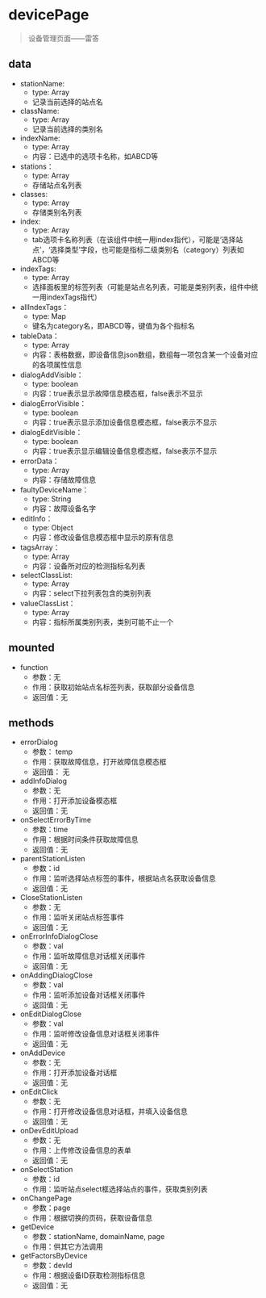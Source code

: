 # devicePage
>设备管理页面——雷答
## data
* stationName:
  * type: Array
  * 记录当前选择的站点名
* className:
  * type: Array
  * 记录当前选择的类别名
* indexName:
  * type: Array
  * 内容：已选中的选项卡名称，如ABCD等
* stations：
  * type: Array
  * 存储站点名列表
* classes:
  * type: Array
  * 存储类别名列表
* index:
  * type: Array
  * tab选项卡名称列表（在该组件中统一用index指代），可能是‘选择站点’，‘选择类型’字段，也可能是指标二级类别名（category）列表如ABCD等
* indexTags:
  * type: Array
  * 选择面板里的标签列表（可能是站点名列表，可能是类别列表，组件中统一用indexTags指代）
* allIndexTags：
  * type: Map
  * 键名为category名，即ABCD等，键值为各个指标名
* tableData：
  * type: Array
  * 内容：表格数据，即设备信息json数组，数组每一项包含某一个设备对应的各项属性信息
* dialogAddVisible：
  * type: boolean
  * 内容：true表示显示故障信息模态框，false表示不显示
* dialogErrorVisible：
  * type: boolean
  * 内容：true表示显示添加设备信息模态框，false表示不显示
* dialogEditVisible：
  * type: boolean
  * 内容：true表示显示编辑设备信息模态框，false表示不显示
* errorData：
  * type: Array
  * 内容：存储故障信息
* faultyDeviceName：
  * type: String
  * 内容：故障设备名字
* editInfo：
  * type: Object
  * 内容：修改设备信息模态框中显示的原有信息
* tagsArray：
  * type: Array
  * 内容：设备所对应的检测指标名列表
* selectClassList:
  * type: Array
  * 内容：select下拉列表包含的类别列表
* valueClassList：
  * type: Array
  * 内容：指标所属类别列表，类别可能不止一个
## mounted
* function
  * 参数：无
  * 作用：获取初始站点名标签列表，获取部分设备信息
  * 返回值：无
## methods
* errorDialog
  * 参数： temp
  * 作用：获取故障信息，打开故障信息模态框
  * 返回值： 无
* addInfoDialog
  * 参数：无
  * 作用：打开添加设备模态框
  * 返回值：无
* onSelectErrorByTime
  * 参数：time
  * 作用：根据时间条件获取故障信息
  * 返回值：无
* parentStationListen
  * 参数：id
  * 作用：监听选择站点标签的事件，根据站点名获取设备信息
  * 返回值：无
* CloseStationListen
  * 参数：无
  * 作用：监听关闭站点标签事件
  * 返回值：无
* onErrorInfoDialogClose
  * 参数：val
  * 作用：监听故障信息对话框关闭事件
  * 返回值：无
* onAddingDialogClose
  * 参数：val
  * 作用：监听添加设备对话框关闭事件
  * 返回值：无
* onEditDialogClose
  * 参数：val
  * 作用：监听修改设备信息对话框关闭事件
  * 返回值：无
* onAddDevice
  * 参数：无
  * 作用：打开添加设备对话框
  * 返回值：无
* onEditClick
  * 参数：无
  * 作用：打开修改设备信息对话框，并填入设备信息
  * 返回值：无
* onDevEditUpload
  * 参数：无
  * 作用：上传修改设备信息的表单
  * 返回值：无
* onSelectStation
  * 参数：id
  * 作用：监听站点select框选择站点的事件，获取类别列表
* onChangePage
  * 参数：page
  * 作用：根据切换的页码，获取设备信息
* getDevice
  * 参数：stationName, domainName, page
  * 作用：供其它方法调用
* getFactorsByDevice
  * 参数：devId
  * 作用：根据设备ID获取检测指标信息
  * 返回值：无